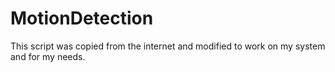 # MotionDetection

This script was copied from the internet and modified to work on my system and for my needs.
